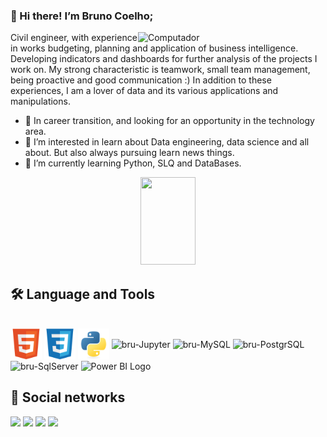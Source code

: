 ### 👋 Hi there! I’m Bruno Coelho;
<img src="https://static.fullestop.com/mobile-site/images/data-analytics.svg" min-width="300px" max-width="300px" width="300px" align="right" alt="Computador">
<p align="left">

<p align="left">  
Civil engineer, with experience in works budgeting, planning and application of business intelligence. Developing indicators and dashboards for further analysis of the projects I work on. My strong characteristic is teamwork, small team management, being proactive and good communication :)
In addition to these experiences, I am a lover of data and its various applications and manipulations.</p>


 - 🔁 In career transition, and looking for an opportunity in the technology area.  
 - 👀 I’m interested in learn about Data engineering, data science and all about. But also always pursuing learn news things.  
 - 🌱 I’m currently learning Python, SLQ and DataBases.

<!--- 💞️ I’m looking to collaborate on ...
- 📫 How to reach me :
- e-mail: bruno-coelho@hotmail.com

brunucoelho/brunucoelho is a ✨ special ✨ repository because its `README.md` (this file) appears on your GitHub profile.
You can click the Preview link to take a look at your changes.
--->



<div align="center">
  <!--<a href="https://github.com/brunucoelho">
  <img height="180em" width="42%" src="https://github-readme-stats.vercel.app/api?username=brunucoelho&show_icons=true&theme=dark&include_all_commits=true&count_private=true"/>-->
  <img height="140em" width="42%" src="https://github-readme-stats.vercel.app/api/top-langs/?username=brunucoelho&layout=compact&langs_count=20&theme=dark"/><p align="center"> 
</div>
  
  ## 🛠 Language and Tools
<div style="display: inline_block"><br>
  <!---<img align="center" alt="gui-Nextjs" height="60" width="60" src="https://github.com/devicons/devicon/blob/master/icons/nextjs/nextjs-line.svg">
  <img align="center" alt="gui-React" height="60" width="60" src="https://github.com/devicons/devicon/blob/master/icons/react/react-original.svg">
  <img align="center" alt="gui-Js" height="50" width="50" src="https://github.com/devicons/devicon/blob/master/icons/typescript/typescript-plain.svg">--->
  <img align="center" alt="bru-HTML" height="50" width="50" src="https://raw.githubusercontent.com/devicons/devicon/master/icons/html5/html5-original.svg">
  <img align="center" alt="bru-CSS" height="50" width="50" src="https://raw.githubusercontent.com/devicons/devicon/master/icons/css3/css3-original.svg">
  <!---<img align="center" alt="gui-Js" height="50" width="50" src="https://raw.githubusercontent.com/devicons/devicon/master/icons/javascript/javascript-plain.svg">--->
  <img align="center" alt="bru-Python" height="50" width="50" src="https://raw.githubusercontent.com/devicons/devicon/master/icons/python/python-original.svg">
  <!---<img align="center" alt="gui-Django" height="60" width="60" src="https://github.com/devicons/devicon/blob/master/icons/django/django-plain.svg">
  <img align="center" alt="gui-Vue" height="60" width="60" src="https://github.com/devicons/devicon/blob/master/icons/vuejs/vuejs-original.svg">
</div>
  
  ## 
  <div>--->
  <img align="center" alt="bru-Jupyter" height="55" width="55" src="https://cdn.jsdelivr.net/gh/devicons/devicon/icons/jupyter/jupyter-original-wordmark.svg">
  <img align="center" alt="bru-MySQL" height="50" width="50" src="https://cdn.jsdelivr.net/gh/devicons/devicon/icons/mysql/mysql-original.svg">
  <img align="center" alt="bru-PostgrSQL" height="50" width="50" src="https://cdn.jsdelivr.net/gh/devicons/devicon/icons/postgresql/postgresql-original.svg">
  <img align="center" alt="bru-SqlServer" height="50" width="50" src="https://cdn.jsdelivr.net/gh/devicons/devicon/icons/microsoftsqlserver/microsoftsqlserver-plain.svg">
  <img align="center" alt="Power BI Logo" height="50" width="50" src="https://powerapps.microsoft.com/images/application-logos/svg/powerbi.svg">
    
  ## 📲 Social networks
<div> 
  <a target="_blank" href="https://www.instagram.com/brunucoelho/" ><img src="https://img.shields.io/badge/-Instagram-%23E4405F?style=for-the-badge&logo=instagram&logoColor=white" target="_blank"></a>
  <a href="https://api.whatsapp.com/send/?phone=5598988531373" target="_blank"><img src="https://img.shields.io/badge/WhatsApp-25D366?style=for-the-badge&logo=whatsapp&logoColor=white" target="_blank"></img></a>
  <a href="https://br.linkedin.com/in/brunucoelho" target="_blank"><img src="https://img.shields.io/badge/LinkedIn-0077B5?style=for-the-badge&logo=linkedin&logoColor=white" target="_blank"></img></a>
  <!---<a href = "mailto:themouseblack2@gmail.com"><img src="https://img.shields.io/badge/-Gmail-%23333?style=for-the-badge&logo=gmail&logoColor=white" target="_blank"></a> --->
  <a href = "mailto:bruno-coelho@hotmail.com"><img src=https://img.shields.io/badge/Microsoft_Outlook-0078D4?style=for-the-badge&logo=microsoft-outlook&logoColor=white>
</div>
